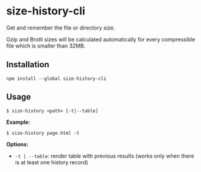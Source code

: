 # size-history-cli

Get and remember the file or directory size.

Gzip and Brotli sizes will be calculated automatically for every compressible file which is smaller than 32MB.

## Installation

```
npm install --global size-history-cli
```

## Usage

```
$ size-history <path> [-t|--table]
```

**Example:**

```
$ size-history page.html -t
```

**Options:**

- `-t | --table`: render table with previous results (works only when there is at least one history record)
